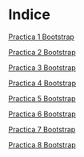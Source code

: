 <h1>Indice</h1>

<a href="zxvigoxz.github.io/WEB/Practica 1 Bootstrap.html"> Practica 1 Bootstrap </a>

<a href="zxvigoxz.github.io/WEB/Practica 2 Bootstrap.html"> Practica 2 Bootstrap </a>

<a href="zxvigoxz.github.io/WEB/Practica 3 Bootstrap.html"> Practica 3 Bootstrap </a>

<a href="zxvigoxz.github.io/WEB/Practica 4 Bootstrap.html"> Practica 4 Bootstrap </a>

<a href="zxvigoxz.github.io/WEB/Practica 5 Bootstrap.html"> Practica 5 Bootstrap </a>

<a href="zxvigoxz.github.io/WEB/Practica 6 Bootstrap.html"> Practica 6 Bootstrap </a>

<a href="zxvigoxz.github.io/WEB/Practica 7 Bootstrap.html"> Practica 7 Bootstrap </a>

<a href="zxvigoxz.github.io/WEB/Practica 8 Bootstrap.html"> Practica 8 Bootstrap </a>
